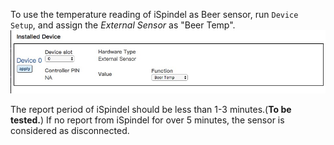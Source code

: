 To use the temperature reading of iSpindel as Beer sensor, run `Device Setup`, and assign the *External Sensor* as "Beer Temp".
![ispindel as beer sensor](image/ispindel_sensor.jpg)

The report period of iSpindel should be less than 1-3 minutes.(**To be tested.**) If no report from iSpindel for over 5 minutes, the 
sensor is considered as disconnected.
